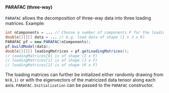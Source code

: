 #### PARAFAC (three-way)
`PARAFAC` allows the decomposition of three-way data into three loading matrices. 
Example:
```java
int nComponents = ... // Choose a number of components F for the loading matrices
double[][][] data = ... // e.g. load data of shape (I x J x K)
PARAFAC pf = new PARAFAC(nComponents);
pf.buildModel(data);
double[][][] loadingMatrices = pf.getLoadingMatrices();
// loadingMatrices[0] is of shape (I x F)
// loadingMatrices[1] is of shape (J x F)
// loadingMatrices[2] is of shape (K x F)
```

The loading matrices can further be initialized either randomly drawing from `N(0,1)` or with the eigenvectors of the matricized data tensor along each axis. `PARAFAC.Initialization` can be passed to the `PARAFAC` constructor.
